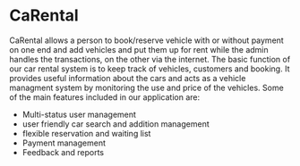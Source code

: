 # CaRental
CaRental allows a person to book/reserve vehicle with or without payment on one end and add vehicles and put them up for rent while the admin handles the transactions, on the other via the internet.
The basic function of our car rental system is to keep track of vehicles, customers and booking. It provides useful information about the cars and acts as a vehicle managment system by monitoring the use and price of the vehicles.
Some of the main features included in our application are:
- Multi-status user management
- user friendly car search and addition management
- flexible reservation and waiting list
- Payment management
- Feedback and reports
